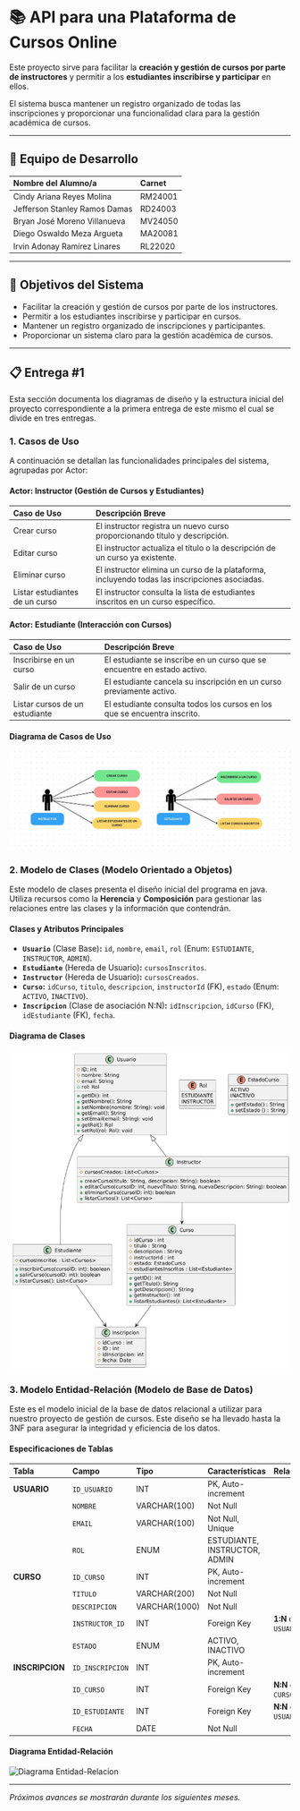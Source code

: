 # 📚 API para una Plataforma de Cursos Online

Este proyecto sirve para facilitar la **creación y gestión de cursos por parte de instructores** y permitir a los **estudiantes inscribirse y participar** en ellos.

El sistema busca mantener un registro organizado de todas las inscripciones y proporcionar una funcionalidad clara para la gestión académica de cursos.

---

## 👥 Equipo de Desarrollo

| Nombre del Alumno/a | Carnet | 
| :--- | :--- | 
| Cindy Ariana Reyes Molina | RM24001 | 
| Jefferson Stanley Ramos Damas | RD24003 | 
| Bryan José Moreno Villanueva | MV24050 | 
| Diego Oswaldo Meza Argueta | MA20081 | 
| Irvin Adonay Ramírez Linares | RL22020 | 

---

## 🎯 Objetivos del Sistema

* Facilitar la creación y gestión de cursos por parte de los instructores.
* Permitir a los estudiantes inscribirse y participar en cursos.
* Mantener un registro organizado de inscripciones y participantes.
* Proporcionar un sistema claro para la gestión académica de cursos.

---

## 📋 Entrega #1

Esta sección documenta los diagramas de diseño y la estructura inicial del proyecto correspondiente a la primera entrega de este mismo el cual se divide en tres entregas.

### 1. Casos de Uso

A continuación se detallan las funcionalidades principales del sistema, agrupadas por Actor:

#### Actor: Instructor (Gestión de Cursos y Estudiantes)

Caso de Uso | Descripción Breve | 
| :--- | :--- | 
| Crear curso | El instructor registra un nuevo curso proporcionando título y descripción. | 
| Editar curso | El instructor actualiza el título o la descripción de un curso ya existente. | 
| Eliminar curso | El instructor elimina un curso de la plataforma, incluyendo todas las inscripciones asociadas. | 
| Listar estudiantes de un curso | El instructor consulta la lista de estudiantes inscritos en un curso específico. | 

#### Actor: Estudiante (Interacción con Cursos)

Caso de Uso | Descripción Breve | 
| :--- | :--- | 
| Inscribirse en un curso | El estudiante se inscribe en un curso que se encuentre en estado activo. | 
| Salir de un curso | El estudiante cancela su inscripción en un curso previamente activo. | 
| Listar cursos de un estudiante | El estudiante consulta todos los cursos en los que se encuentra inscrito. |

#### Diagrama de Casos de Uso

![Diagrama de Casos de Uso](images/diagrama-casos-de-uso.jpg)

### 2. Modelo de Clases (Modelo Orientado a Objetos)

Este modelo de clases presenta el diseño inicial del programa en java. Utiliza recursos como la **Herencia** y **Composición** para gestionar las relaciones entre las clases y la información que contendrán.

#### Clases y Atributos Principales

* **`Usuario`** (Clase Base)**:** `id`, `nombre`, `email`, `rol` (Enum: `ESTUDIANTE`, `INSTRUCTOR`, `ADMIN`).
* **`Estudiante`** (Hereda de Usuario)**:** `cursosInscritos`.
* **`Instructor`** (Hereda de Usuario)**:** `cursosCreados`.
* **`Curso`:** `idCurso`, `titulo`, `descripcion`, `instructorId` (FK), `estado` (Enum: `ACTIVO`, `INACTIVO`).
* **`Inscripcion`** (Clase de asociación N:N)**:** `idInscripcion`, `idCurso` (FK), `idEstudiante` (FK), `fecha`.

#### Diagrama de Clases

![Diagrama de Clases](images/diagrama-clases.jpg)

### 3. Modelo Entidad-Relación (Modelo de Base de Datos)

Este es el modelo inicial de la base de datos relacional a utilizar para nuestro proyecto de gestión de cursos. Este diseño se ha llevado hasta la 3NF para asegurar la integridad y eficiencia de los datos.

#### Especificaciones de Tablas

| Tabla | Campo | Tipo | Características | Relación | 
| :--- | :--- | :--- | :--- | :--- | 
| **USUARIO** | `ID_USUARIO` | INT | PK, Auto-increment | | 
| | `NOMBRE` | VARCHAR(100) | Not Null | | 
| | `EMAIL` | VARCHAR(100) | Not Null, Unique | | 
| | `ROL` | ENUM | ESTUDIANTE, INSTRUCTOR, ADMIN | | 
| **CURSO** | `ID_CURSO` | INT | PK, Auto-increment | | 
| | `TITULO` | VARCHAR(200) | Not Null | | 
| | `DESCRIPCION` | VARCHAR(1000) | Not Null | | 
| | `INSTRUCTOR_ID` | INT | Foreign Key | **1:N** con `USUARIO` | 
| | `ESTADO` | ENUM | ACTIVO, INACTIVO | | 
| **INSCRIPCION** | `ID_INSCRIPCION` | INT | PK, Auto-increment | | 
| | `ID_CURSO` | INT | Foreign Key | **N:N** con `CURSO` | 
| | `ID_ESTUDIANTE` | INT | Foreign Key | **N:N** con `USUARIO` | 
| | `FECHA` | DATE | Not Null | | 

#### Diagrama Entidad-Relación

![Diagrama Entidad-Relacion](https://github.com/user-attachments/assets/d7d38131-982c-47c6-a944-2e2070d8a2c3)

---
*Próximos avances se mostrarán durante los siguientes meses.*
